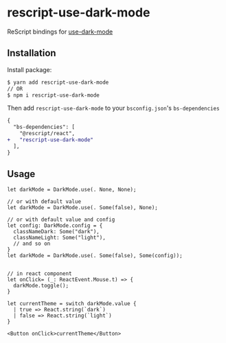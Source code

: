 # rescript-use-dark-mode

ReScript bindings for [use-dark-mode](https://github.com/donavon/use-dark-mode)

## Installation

Install package:
```bash
$ yarn add rescript-use-dark-mode
// OR 
$ npm i rescript-use-dark-mode
```

Then add `rescript-use-dark-mode` to your `bsconfig.json`'s `bs-dependencies`
```diff
{
  "bs-dependencies": [
    "@rescript/react",
+   "rescript-use-dark-mode"
  ],
}
```

## Usage

```rescript
let darkMode = DarkMode.use(. None, None);

// or with default value
let darkMode = DarkMode.use(. Some(false), None);

// or with default value and config
let config: DarkMode.config = {
  classNameDark: Some("dark"),
  classNameLight: Some("light"),
  // and so on
}
let darkMode = DarkMode.use(. Some(false), Some(config));


// in react component
let onClick= (_: ReactEvent.Mouse.t) => {
  darkMode.toggle();
}

let currentTheme = switch darkMode.value {
  | true => React.string(`dark`)
  | false => React.string(`light`)
}

<Button onClick>currentTheme</Button>
```
